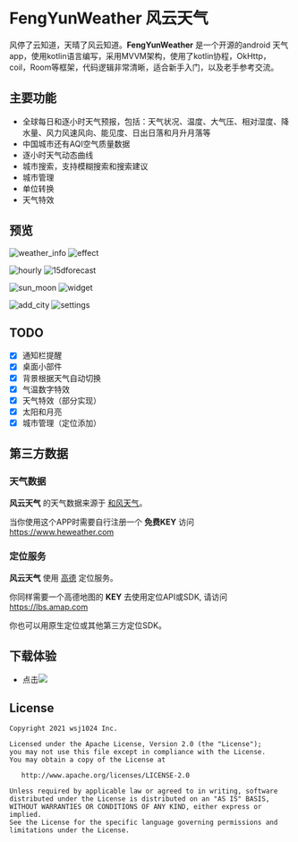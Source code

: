 # FengYunWeather 风云天气

风停了云知道，天晴了风云知道。**FengYunWeather** 是一个开源的android 天气app，使用kotlin语言编写，采用MVVM架构，使用了kotlin协程，OkHttp，coil，Room等框架，代码逻辑非常清晰，适合新手入门，以及老手参考交流。



## 主要功能

- 全球每日和逐小时天气预报，包括：天气状况、温度、大气压、相对湿度、降水量、风力风速风向、能见度、日出日落和月升月落等
- 中国城市还有AQI空气质量数据
- 逐小时天气动态曲线
- 城市搜索，支持模糊搜索和搜索建议
- 城市管理
- 单位转换
- 天气特效

## 预览
![weather_info](img/home.gif) ![effect](img/effect.gif)

![hourly](img/hourly.gif) ![15dforecast](img/15d.gif)

![sun_moon](img/sun.gif) ![widget](img/widget.gif)

![add_city](img/add_city.gif) ![settings](img/city_manager.gif)


## TODO

- [x] 通知栏提醒
- [x] 桌面小部件
- [x] 背景根据天气自动切换
- [x] 气温数字特效
- [x] 天气特效（部分实现）
- [x] 太阳和月亮
- [x] 城市管理（定位添加）

## 第三方数据

### 天气数据

**风云天气** 的天气数据来源于 [和风天气](https://www.heweather.com)。

当你使用这个APP时需要自行注册一个 **免费KEY** 访问 https://www.heweather.com

### 定位服务

**风云天气** 使用 [高德](https://www.amap.com) 定位服务。

你同样需要一个高德地图的 **KEY** 去使用定位API或SDK, 请访问 https://lbs.amap.com

你也可以用原生定位或其他第三方定位SDK。

## 下载体验

 - 点击[![](https://img.shields.io/badge/Download-apk-green.svg)](https://wangsj.oss-cn-shanghai.aliyuncs.com/fengyun/fengyun-weather-1.0.9.apk)


## License

    Copyright 2021 wsj1024 Inc.
    
    Licensed under the Apache License, Version 2.0 (the "License");
    you may not use this file except in compliance with the License.
    You may obtain a copy of the License at
    
       http://www.apache.org/licenses/LICENSE-2.0
    
    Unless required by applicable law or agreed to in writing, software
    distributed under the License is distributed on an "AS IS" BASIS,
    WITHOUT WARRANTIES OR CONDITIONS OF ANY KIND, either express or implied.
    See the License for the specific language governing permissions and
    limitations under the License.